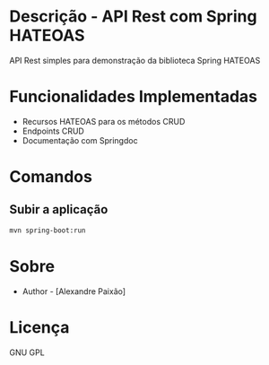 # Descrição - API Rest com Spring HATEOAS
API Rest simples para demonstração da biblioteca Spring HATEOAS

# Funcionalidades Implementadas

* Recursos HATEOAS para os métodos CRUD
* Endpoints CRUD
* Documentação com Springdoc

# Comandos

## Subir a aplicação

```bash
mvn spring-boot:run
```

# Sobre

- Author - [Alexandre Paixão]

# Licença

GNU GPL





